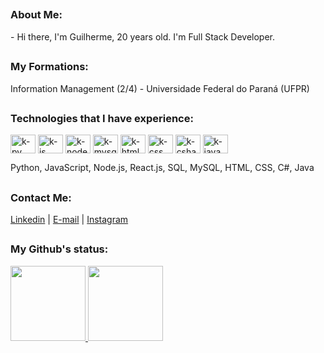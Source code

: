 ##

### About Me:

<p>- Hi there, I'm Guilherme, 20 years old. I'm Full Stack Developer.</p>

##

### My Formations:
<p>
  Information Management (2/4) - Universidade Federal do Paraná (UFPR)
</p>

##
  
### Technologies that I have experience:
<div>
  <img align="center" alt="k-py" height="30" width="40" src="https://icongr.am/devicon/python-original.svg?size=120">
  <img align="center" alt="k-js" height="30" width="40" src="https://icongr.am/devicon/javascript-original.svg?size=120">
  <img align="center" alt="k-node" height="30" width="40" src="https://icongr.am/devicon/nodejs-original.svg?size=120">
  <img align="center" alt="k-mysql" height="30" width="40" src="https://icongr.am/devicon/mysql-original.svg?size=120">
  <img align="center" alt="k-html" height="30" width="40" src="https://icongr.am/devicon/html5-original.svg?size=128">
  <img align="center" alt="k-css" height="30" width="40" src="https://icongr.am/devicon/css3-original.svg?size=128">
  <img align="center" alt="k-csharp" height="30" width="40" src="https://icongr.am/devicon/csharp-original.svg?size=120">
  <img align="center" alt="k-java" height="30" width="40" src="https://icongr.am/devicon/java-original.svg?size=120">
  <p></p>
  <p>Python, JavaScript, Node.js, React.js, SQL, MySQL, HTML, CSS, C#, Java</p>
</div>

## 

### Contact Me:
<a href="https://www.linkedin.com/in/guilherme-seguro-b27963231/">Linkedin<a/>
  |
<a href="mailto:guilhermeseguro@ufpr.br?subject=GitHub%20-%20Contact">E-mail<a/>
  |
<a href="https://www.instagram.com/kyzzk_/">Instagram<a/>

##

### My Github's status:
<div>
  <a href="https://github.com/kyzzk">
  <img height="120em" src="https://github-readme-stats.vercel.app/api?username=kyzzk&show_icons=true&theme=dark&include_all_commits=true&count_private=true"/>
  <img height="120em" src="https://github-readme-stats.vercel.app/api/top-langs/?username=kyzzk&layout=compact&langs_count=16&theme=dark"/>
  </a>
</div>

## 
